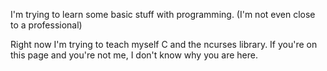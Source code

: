 I'm trying to learn some basic stuff with programming. (I'm not even close to a professional)

Right now I'm trying to teach myself C and the ncurses library.
If you're on this page and you're not me, I don't know why you are here.

<!---
theadventuresof/theadventuresof is a ✨ special ✨ repository because its `README.md` (this file) appears on your GitHub profile.
You can click the Preview link to take a look at your changes.
--->
